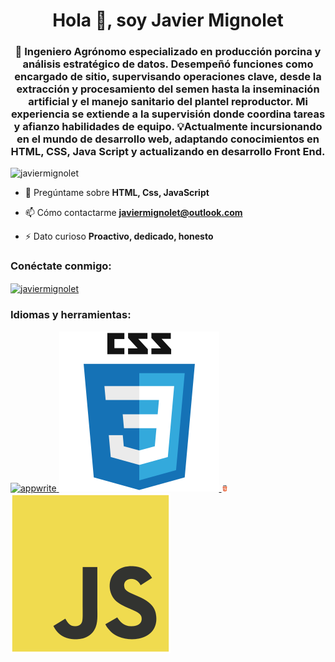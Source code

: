 <h1 align="center">Hola 👋, soy Javier Mignolet</h1>
<h3 align="center">🌾 Ingeniero Agrónomo especializado en producción porcina y análisis estratégico de datos. Desempeñó funciones como encargado de sitio, supervisando operaciones clave, desde la extracción y procesamiento del semen hasta la inseminación artificial y el manejo sanitario del plantel reproductor. Mi experiencia se extiende a la supervisión donde coordina tareas y afianzo habilidades de equipo. 💡Actualmente incursionando en el mundo de desarrollo web, adaptando conocimientos en HTML, CSS, Java Script y actualizando en desarrollo Front End.</h3>

<p align="left"> <img src="https://komarev.com /ghpvc/?username=javiermignolet&label=Profile%20views&color=0e75b6&style=flat" alt="javiermignolet" /> </p>

- 💬 Pregúntame sobre **HTML, Css, JavaScript**

- 📫 Cómo contactarme **javiermignolet@outlook.com**

- ⚡ Dato curioso **Proactivo, dedicado, honesto**

<h3 align="left">Conéctate conmigo:</h3>
<p align="left">
<a href="https: //linkedin.com/es/javiermignolet" target="blank"><img align="center" src="https://raw.githubusercontent.com/rahuldkjain/github-profile-readme-generator/master/src/images/icons/Social/linked-in-alt.svg" alt="javiermignolet" height="30 " width="40" /></a>
</p>

<h3 align="left">Idiomas y herramientas:</h3>
<p align="left"> <a href="https://appwrite .io" target="_blank" rel="noreferrer"> <img src="https://www.vectorlogo.zone/logos/appwriteio/appwriteio-icon.svg" alt="appwrite" ancho="10px" alto ="10px"/> </a> <a href="https://www.w3schools.com/css/" target="_blank" rel="noreferrer"> <img src="https://raw.githubusercontent.com/devicons/devicon/master/icons/css3/css3-original-wordmark.svg" alt="css3" ancho="10px" alto="10px"/> </ a> <a href="https://www.w3.org/html/" target="_blank" rel="noreferrer"> <img src="https://raw.githubusercontent.com/devicons/devicon/ master/icons/html5/html5-original-wordmark.svg" alt="html5" width="10px" height="10px"/> </a> <a href="https://developer.mozilla.org/ es-ES/docs/Web/JavaScript" target="_blank" rel="noreferrer"> <img src="https://raw.githubusercontent.com/devicons/devicon/master/icons/javascript/javascript-original.svg" alt="javascript" ancho="10px" alto="10px"/> </a> </p>
